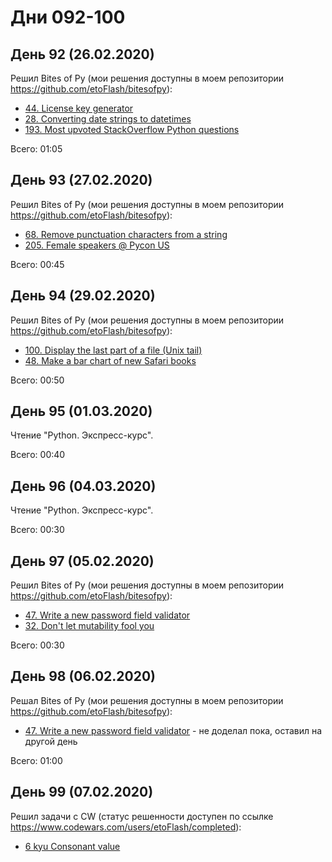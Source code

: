 # Дни 092-100

## День 92 (26.02.2020)

Решил Bites of Py (мои решения доступны в моем репозитории https://github.com/etoFlash/bitesofpy):

* [44. License key generator](https://codechalleng.es/bites/44/)
* [28. Converting date strings to datetimes](https://codechalleng.es/bites/28/)
* [193. Most upvoted StackOverflow Python questions](https://codechalleng.es/bites/193/)

Всего: 01:05

## День 93 (27.02.2020)

Решил Bites of Py (мои решения доступны в моем репозитории https://github.com/etoFlash/bitesofpy):

* [68. Remove punctuation characters from a string](https://codechalleng.es/bites/68/)
* [205. Female speakers @ Pycon US ](https://codechalleng.es/bites/205/)

Всего: 00:45

## День 94 (29.02.2020)

Решил Bites of Py (мои решения доступны в моем репозитории https://github.com/etoFlash/bitesofpy):

* [100. Display the last part of a file (Unix tail)](https://codechalleng.es/bites/100/)
* [48. Make a bar chart of new Safari books](https://codechalleng.es/bites/48/)

Всего: 00:50

## День 95 (01.03.2020)

Чтение "Python. Экспресс-курс".

Всего: 00:40

## День 96 (04.03.2020)

Чтение "Python. Экспресс-курс".

Всего: 00:30

## День 97 (05.02.2020)

Решил Bites of Py (мои решения доступны в моем репозитории https://github.com/etoFlash/bitesofpy):

* [47. Write a new password field validator](https://codechalleng.es/bites/47/)
* [32. Don't let mutability fool you](https://codechalleng.es/bites/32/)

Всего: 00:30

## День 98 (06.02.2020)

Решал Bites of Py (мои решения доступны в моем репозитории https://github.com/etoFlash/bitesofpy):

* [47. Write a new password field validator](https://codechalleng.es/bites/47/) - не доделал пока, оставил на другой день

Всего: 01:00

## День 99 (07.02.2020)

Решил задачи с CW (статус решенности доступен по ссылке https://www.codewars.com/users/etoFlash/completed):

* [6 kyu Consonant value](https://www.codewars.com/kata/59c633e7dcc4053512000073)
